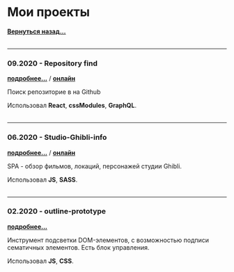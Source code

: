 # Мои проекты

<a href="https://github.com/ArtMan-8/artman-8.github.io"><b>Вернуться назад...</b></a>
<br /><br />

---
### 09.2020 - Repository find
<a href="https://github.com/ArtMan-8/repository-find" target="_blank"><b>подробнее...</b></a> / <a href="https://repository-find.vercel.app/" target="_blank"><b>онлайн</b></a>

Поиск репозиторие в на Github

Использовал **React**, **cssModules**, **GraphQL**.
<br /><br />

---
### 06.2020 - Studio-Ghibli-info
<a href="https://github.com/ArtMan-8/Studio-Ghibli-info" target="_blank"><b>подробнее...</b></a> / <a href="https://artman-8.github.io/Studio-Ghibli-info/" target="_blank"><b>онлайн</b></a>

SPA - обзор фильмов, локаций, персонажей студии Ghibli.

Использовал **JS**, **SASS**.
<br /><br />

---
### 02.2020 - outline-prototype
<a href="https://github.com/ArtMan-8/outline-prototype" target="_blank"><b>подробнее...</b></a>

Инструмент подсветки DOM-элементов, с возможностью подписи сематичных элементов. Есть блок управления.

Использовал **JS**, **CSS**.
<br /><br />